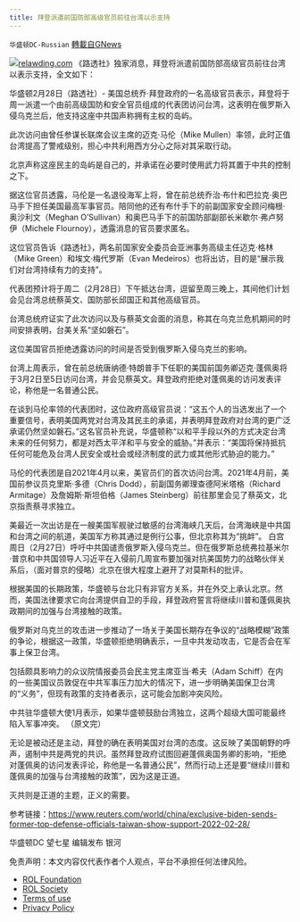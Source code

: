 ```yaml
---
title: 拜登派遣前国防部高级官员前往台湾以示支持
---
```

`华盛顿DC-Russian` [轉載自GNews](https://gnews.org/zh-hans/2084315/)

![](https://assets.gnews.org/wp-content/uploads/2022/02/Snipaste_2022-03-01_05-19-31-1.jpg)[relawding.com](https://www.relawding.com/us-taiwan-relations-strengthen/)
《路透社》独家消息，拜登将派遣前国防部高级官员前往台湾以表示支持，全文如下：

华盛顿2月28日（路透社）- 美国总统乔·拜登政府的一名高级官员表示，拜登将于周一派遣一个由前高级国防和安全官员组成的代表团访问台湾，这表明在俄罗斯入侵乌克兰后，他支持这座中共国声称拥有主权的岛屿。

此次访问由曾任参谋长联席会议主席的迈克·马伦（Mike Mullen）率领，此时正值台湾提高了警戒级别，担心中共利用西方分心之际对其采取行动。

北京声称这座民主的岛屿是自己的，并承诺在必要时使用武力将其置于中共的控制之下。

据这位官员透露，马伦是一名退役海军上将，曾在前总统乔治·布什和巴拉克·奥巴马手下担任美国最高军事官员。陪同他的还有布什手下的前副国家安全顾问梅根·奥沙利文（Meghan O’Sullivan）和奥巴马手下的前国防部副部长米歇尔·弗卢努伊（Michele Flournoy），透露消息的官员要求匿名。

这位官员告诉《路透社》，两名前国家安全委员会亚洲事务高级主任迈克·格林（Mike Green）和埃文·梅代罗斯（Evan Medeiros）也将出访，目的是“展示我们对台湾持续有力的支持”。

代表团预计将于周二（2月28日）下午抵达台湾，逗留至周三晚上，其间他们计划会见台湾总统蔡英文、国防部长邱国正和其他高级官员。

台湾总统府证实了此次访问以及与蔡英文会面的消息，称其在乌克兰危机期间的时间安排表明，台美关系“坚如磐石”。

这位美国官员拒绝透露访问的时间是否受到俄罗斯入侵乌克兰的影响。

台湾上周表示，曾在前总统唐纳德·特朗普手下任职的美国前国务卿迈克·蓬佩奥将于3月2日至5日访问台湾，并会见蔡英文。拜登政府拒绝对蓬佩奥的访问发表评论，称他是一名普通公民。

在谈到马伦率领的代表团时，这位政府高级官员说：“这五个人的当选发出了一个重要信号，表明美国两党对台湾及其民主的承诺，并表明拜登政府对台湾的更广泛承诺仍然坚如磐石。”这名官员补充说，华盛顿称“以和平手段以外的方式决定台湾未来的任何努力，都是对西太平洋和平与安全的威胁。”并表示：“美国将保持抵抗任何可能危及台湾人民安全或社会或经济制度的武力或其他形式胁迫的能力。”

马伦的代表团是自2021年4月以来，美官员们的首次访问台湾。2021年4月前，美国前参议员克里斯·多德（Chris Dodd），前副国务卿理查德阿米塔格（Richard Armitage）及詹姆斯·斯坦伯格（James Steinberg）前往那里会见了蔡英文，北京指责蔡寻求独立。

美最近一次出访是在一艘美国军舰驶过敏感的台湾海峡几天后，台湾海峡是中共国和台湾之间的航道，美国军方称其通过是例行公事，但北京称其为“挑衅”。
白宫周日（2月27日）呼吁中共国谴责俄罗斯入侵乌克兰。但在俄罗斯总统弗拉基米尔·普京和中共国领导人习近平在入侵前几周宣布要加强对抗美国势力的战略伙伴关系后，（面对普京的侵略）北京在很大程度上避开了对莫斯科的批评。

根据美国的长期政策，华盛顿与台北只有非官方关系，并在外交上承认北京。然而，美国法律要求它向台湾提供自卫的手段，拜登政府誓言将继续川普和蓬佩奥执政期间的加强与台湾接触的政策。

俄罗斯对乌克兰的攻击进一步推动了一场关于美国长期存在争议的“战略模糊”政策的争论，根据这一政策，华盛顿拒绝明确表示，一旦中共发动攻击，它是否会在军事上保卫台湾。

包括颇具影响力的众议院情报委员会民主党主席亚当·希夫（Adam Schiff）在内的一些美国议员敦促在中共军事压力加大的情况下，进一步明确美国保卫台湾的“义务”，但现有政策的支持者表示，这可能会加剧冲突风险。

中共驻华盛顿大使1月表示，如果华盛顿鼓励台湾独立，这两个超级大国可能最终陷入军事冲突。
（原文完）

无论是被动还是主动，拜登的确在表明美国对台湾的态度。这反映了美国朝野的呼声，遏制中共是两党的共识。虽然拜登政府试图回避蓬佩奥国务卿的影响，“拒绝对蓬佩奥的访问发表评论，称他是一名普通公民”，然而行动上还是要“继续川普和蓬佩奥的加强与台湾接触的政策”，因为这是正道。

灭共则是正道的主题，正义的需要。

参考链接：https://www.reuters.com/world/china/exclusive-biden-sends-former-top-defense-officials-taiwan-show-support-2022-02-28/

华盛顿DC 望七星
编辑发布 银河

 

免责声明：本文内容仅代表作者个人观点，平台不承担任何法律风险。

- [ROL Foundation](https://rolfoundation.org/)
- [ROL Society](https://rolsociety.org/)
- [Terms of use](https://gnews.org/terms-of-use-3/)
- [Privacy Policy](https://gnews.org/privacy-policy/)
